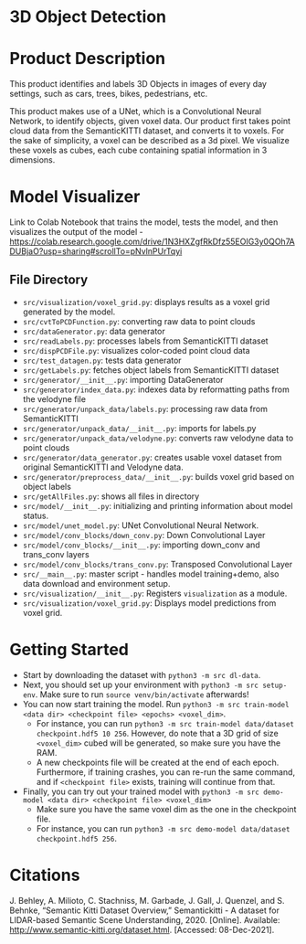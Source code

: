 # 3D Object Detection
# Product Description

This product identifies and labels 3D Objects in images of every day settings, such as cars, trees, bikes, pedestrians, etc. 

This product makes use of a UNet, which is a Convolutional Neural Network, to identify objects, given voxel data. Our product first takes point cloud data from the SemanticKITTI dataset, and converts it to voxels. For the sake of simplicity, a voxel can be described as a 3d pixel. We visualize these voxels as cubes, each cube containing spatial information in 3 dimensions.

# Model Visualizer

Link to Colab Notebook that trains the model, tests the model, and then visualizes the output of the model - https://colab.research.google.com/drive/1N3HXZgfRkDfz55EOIG3y0QOh7ADUBjaO?usp=sharing#scrollTo=pNvlnPUrTqyi

## File Directory
- `src/visualization/voxel_grid.py`: displays results as a voxel grid generated by the model.
- `src/cvtToPCDFunction.py`: converting raw data to point clouds
- `src/dataGenerator.py`: data generator
- `src/readLabels.py`: processes labels from SemanticKITTI dataset
- `src/dispPCDFile.py`: visualizes color-coded point cloud data
- `src/test_datagen.py`: tests data generator 
- `src/getLabels.py`: fetches object labels from SemanticKITTI dataset 
- `src/generator/__init__.py`: importing DataGenerator
- `src/generator/index_data.py`: indexes data by reformatting paths from the velodyne file
- `src/generator/unpack_data/labels.py`: processing raw data from SemanticKITTI
- `src/generator/unpack_data/__init__.py`: imports for labels.py
- `src/generator/unpack_data/velodyne.py`: converts raw velodyne data to point clouds
- `src/generator/data_generator.py`: creates usable voxel dataset from original SemanticKITTI and Velodyne data.
- `src/generator/preprocess_data/__init__.py`: builds voxel grid based on object labels
- `src/getAllFiles.py`: shows all files in directory
- `src/model/__init__.py`: initializing and printing information about model status.
- `src/model/unet_model.py`: UNet Convolutional Neural Network.
- `src/model/conv_blocks/down_conv.py`: Down Convolutional Layer 
- `src/model/conv_blocks/__init__.py`: importing down_conv and trans_conv layers
- `src/model/conv_blocks/trans_conv.py`: Transposed Convolutional Layer
- `src/__main__.py`: master script - handles model training+demo, also data download and environment setup.
- `src/visualization/__init__.py`: Registers `visualization` as a module.
- `src/visualization/voxel_grid.py`: Displays model predictions from voxel grid.

# Getting Started
- Start by downloading the dataset with `python3 -m src dl-data`.
- Next, you should set up your environment with `python3 -m src setup-env`. Make sure to run `source venv/bin/activate` afterwards!
- You can now start training the model. Run `python3 -m src train-model <data dir> <checkpoint file> <epochs> <voxel_dim>`. 
  - For instance, you can run `python3 -m src train-model data/dataset checkpoint.hdf5 10 256`. However, do note that 
    a 3D grid of size `<voxel_dim>` cubed will be generated, so make sure you have the RAM.
  - A new checkpoints file will be created at the end of each epoch. Furthermore, if training crashes, you can re-run the same
    command, and if `<checkpoint file>` exists, training will continue from that.
- Finally, you can try out your trained model with `python3 -m src demo-model <data dir> <checkpoint file> <voxel_dim>`
  - Make sure you have the same voxel dim as the one in the checkpoint file.
  - For instance, you can run `python3 -m src demo-model data/dataset checkpoint.hdf5 256`.

# Citations
J. Behley, A. Milioto, C. Stachniss, M. Garbade, J. Gall, J. Quenzel, and S. Behnke, “Semantic Kitti Dataset Overview,” Semantickitti - A dataset for LIDAR-based Semantic Scene Understanding, 2020. [Online]. Available: http://www.semantic-kitti.org/dataset.html. [Accessed: 08-Dec-2021].
